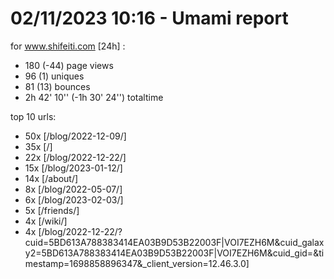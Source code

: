 # 02/11/2023 10:16 - Umami report
for www.shifeiti.com [24h] :

 - 180 (-44) page views
 - 96 (1) uniques
 - 81 (13) bounces
 - 2h 42' 10'' (-1h 30' 24'') totaltime


top 10 urls:
 - 50x [/blog/2022-12-09/]
 - 35x [/]
 - 22x [/blog/2022-12-22/]
 - 15x [/blog/2023-01-12/]
 - 14x [/about/]
 - 8x [/blog/2022-05-07/]
 - 6x [/blog/2023-02-03/]
 - 5x [/friends/]
 - 4x [/wiki/]
 - 4x [/blog/2022-12-22/?cuid=5BD613A788383414EA03B9D53B22003F|VOI7EZH6M&cuid_galaxy2=5BD613A788383414EA03B9D53B22003F|VOI7EZH6M&cuid_gid=&timestamp=1698858896347&_client_version=12.46.3.0]



